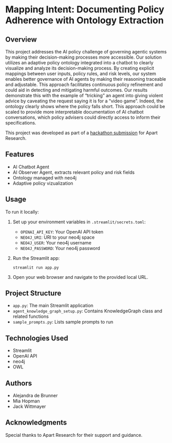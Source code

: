 # Mapping Intent: Documenting Policy Adherence with Ontology Extraction

## Overview

This project addresses the AI policy challenge of governing agentic systems by making their decision-making processes more accessible. Our solution utilizes an adaptive policy ontology integrated into a chatbot to clearly visualize and analyze its decision-making process. By creating explicit mappings between user inputs, policy rules, and risk levels, our system enables better governance of AI agents by making their reasoning traceable and adjustable. This approach facilitates continuous policy refinement and could aid in detecting and mitigating harmful outcomes. Our results demonstrate this with the example of “tricking” an agent into giving violent advice by caveating the request saying it is for a “video game”. Indeed, the ontology clearly shows where the policy falls short. This approach could be scaled to provide more interpretable documentation of AI chatbot conversations, which policy advisers could directly access to inform their specifications. 

This project was developed as part of a [hackathon submission](https://www.apartresearch.com/project/mapping-intent-documenting-policy-adherence-with-ontology-extraction) for Apart Research.

## Features

- AI Chatbot Agent
- AI Observer Agent, extracts relevant policy and risk fields
- Ontology managed with neo4j
- Adaptive policy vizualization

## Usage

To run it locally:

1. Set up your environment variables in `.streamlit/secrets.toml`:
   - `OPENAI_API_KEY`: Your OpenAI API token
   - `NEO4J_URI`: URI to your neo4j space
   - `NEO4J_USER`: Your neo4j username
   - `NEO4J_PASSWORD`: Your neo4j password

2. Run the Streamlit app:
   ```
   streamlit run app.py
   ```

3. Open your web browser and navigate to the provided local URL.

## Project Structure

- `app.py`: The main Streamlit application
- `agent_knowledge_graph_setup.py`: Contains KnowledgeGraph class and related functions
- `sample_prompts.py`: Lists sample prompts to run

## Technologies Used

- Streamlit
- OpenAI API
- neo4j
- OWL

## Authors

- Alejandra de Brunner
- Mia Hopman
- Jack Wittmayer

## Acknowledgments

Special thanks to Apart Research for their support and guidance. 

